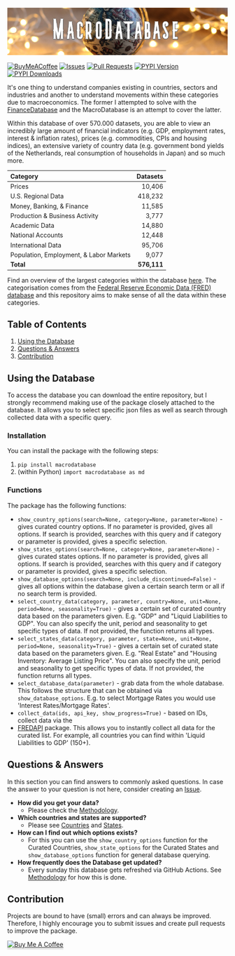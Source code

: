 <p align="center">
  <img src="logs/Header.png" alt="MacroDatabase"/>
</p>

[![BuyMeACoffee](https://img.shields.io/badge/Buy%20Me%20A%20Coffee-Donate-brightgreen?logo=buymeacoffee)](https://www.buymeacoffee.com/jerbouma)
[![Issues](https://img.shields.io/github/issues/jerbouma/macrodatabase)](https://github.com/JerBouma/MacroDatabase/issues)
[![Pull Requests](https://img.shields.io/github/issues-pr/JerBouma/MacroDatabase?color=yellow)](https://github.com/JerBouma/MacroDatabase/pulls)
[![PYPI Version](https://img.shields.io/pypi/v/MacroDatabase)](https://pypi.org/project/MacroDatabase/)
[![PYPI Downloads](https://img.shields.io/pypi/dm/MacroDatabase)](https://pypi.org/project/MacroDatabase/)

It's one thing to understand companies existing in countries, sectors and industries and another to understand 
movements within these categories due to macroeconomics. The former I attempted to solve with the 
[FinanceDatabase](https://github.com/JerBouma/FinanceDatabase) and the MacroDatabase is an attempt to cover the latter. 

Within this database of over 570.000 datasets, you are able to view an incredibly large amount of financial indicators 
(e.g. GDP, employment rates, interest & inflation rates), prices (e.g. commodities, CPIs and housing indices), an 
extensive variety of country data (e.g. government bond yields of the Netherlands, real consumption of households 
in Japan) and so much more.

| Category                                | Datasets                      |                 
|:----------------------------------------|------------------------------:|
| Prices                                  | 10,406                        |                       
| U.S. Regional Data                      | 418,232                       |                                         
| Money, Banking, & Finance               | 11,585                        |                                               
| Production & Business Activity          | 3,777                         |                                              
| Academic Data                           | 14,880                        |                    
| National Accounts                       | 12,448                        |                                           
| International Data                      | 95,706                        |                                                 
| Population, Employment, & Labor Markets | 9,077                         |
| **Total**                               | **576,111**                   |

Find an overview of the largest categories within the database [here](/Database). The categorisation comes from 
the [Federal Reserve Economic Data (FRED) database](https://fred.stlouisfed.org/) and this repository aims to 
make sense of all the data within these categories.

## Table of Contents

1. [Using the Database](#using-the-database)
3. [Questions & Answers](#questions--answers)
4. [Contribution](#contribution)

## Using the Database
To access the database you can download the entire repository, but I strongly recommend making use of the package 
closely attached to the database. It allows you to select specific json files as well as search through collected
data with a specific query.

### Installation
You can install the package with the following steps:
1. `pip install macrodatabase`
2. (within Python) `import macrodatabase as md`

### Functions
The package has the following functions:

- `show_country_options(search=None, category=None, parameter=None)` - gives curated country options. If no 
parameter is provided, gives all options. If search is provided, searches with this query and if category or parameter 
is provided, gives a specific selection.
- `show_states_options(search=None, category=None, parameter=None)` - gives curated states options. If no 
parameter is provided, gives all options. If search is provided, searches with this query and if category or parameter 
is provided, gives a specific selection.
- `show_database_options(search=None, include_discontinued=False)` - gives all options within the database given 
a certain search term or all if no search term is provided.
- `select_country_data(category, parameter, country=None, unit=None, period=None, seasonality=True)` - gives a certain 
set of curated country data based on the parameters given. E.g. "GDP" and "Liquid Liabilities to GDP". You can also 
specify the unit, period and seasonality to get specific types of data. If not provided, the function returns all 
types.
- `select_states_data(category, parameter, state=None, unit=None, period=None, seasonality=True)` - gives a certain 
set of curated state data based on the parameters given. E.g. "Real Estate" and "Housing Inventory: Average 
Listing Price". You can also specify the unit, period and seasonality to get specific types of data. If not provided, 
the function returns all types.
- `select_database_data(parameter)` - grab data from the whole database. This follows the structure that can be 
obtained via `show_database_options`. E.g. to select Mortgage Rates you would use 'Interest Rates/Mortgage Rates'.
- `collect_data(ids, api_key, show_progress=True)` - based on IDs, collect data via the 
- [FREDAPI](https://github.com/mortada/fredapi) package. This allows you to instantly collect all data for the 
curated list. For example, all countries you can find within 'Liquid Liabilities to GDP' (150+).

## Questions & Answers
In this section you can find answers to commonly asked questions. In case the answer to your question is not here, 
consider creating an [Issue](https://github.com/JerBouma/MacroDatabase/issues).

- **How did you get your data?**
    - Please check the [Methodology](https://github.com/JerBouma/MacroDatabase/tree/master/Methodology).
- **Which countries and states are supported?**
    - Please see [Countries](https://github.com/JerBouma/MacroDatabase/tree/master/Structure/countries.json) and
    [States](https://github.com/JerBouma/MacroDatabase/tree/master/Structure/states.json).
- **How can I find out which options exists?**
    - For this you can use the ``show_country_options`` function for the Curated Countries, ``show_state_options`` 
    for the Curated States and ``show_database_options`` function for general database querying.
- **How frequently does the Database get updated?**
    - Every sunday this database gets refreshed via GitHub Actions.
    See [Methodology](https://github.com/JerBouma/MacroDatabase/tree/master/Methodology) for how this is done.

## Contribution
Projects are bound to have (small) errors and can always be improved. Therefore, I highly encourage you to submit 
issues and create pull requests to improve the package.

<a href="https://www.buymeacoffee.com/jerbouma" target="_blank"><img src="https://www.buymeacoffee.com/assets/img/custom_images/orange_img.png" alt="Buy Me A Coffee" style="height: 41px !important;width: 174px !important;box-shadow: 0px 3px 2px 0px rgba(190, 190, 190, 0.5) !important;-webkit-box-shadow: 0px 3px 2px 0px rgba(190, 190, 190, 0.5) !important;" ></a>